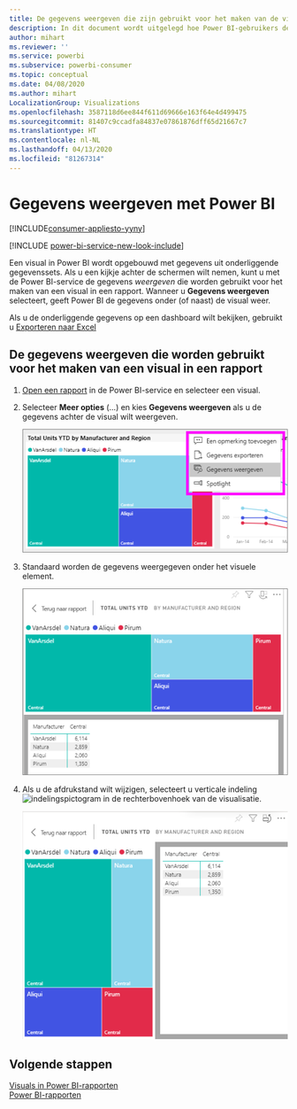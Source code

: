 ```yaml
---
title: De gegevens weergeven die zijn gebruikt voor het maken van de visual
description: In dit document wordt uitgelegd hoe Power BI-gebruikers de gegevens kunnen zien die zijn gebruikt om een visual te maken.
author: mihart
ms.reviewer: ''
ms.service: powerbi
ms.subservice: powerbi-consumer
ms.topic: conceptual
ms.date: 04/08/2020
ms.author: mihart
LocalizationGroup: Visualizations
ms.openlocfilehash: 3587118d6ee844f611d69666e163f64e4d499475
ms.sourcegitcommit: 81407c9ccadfa84837e07861876dff65d21667c7
ms.translationtype: HT
ms.contentlocale: nl-NL
ms.lasthandoff: 04/13/2020
ms.locfileid: "81267314"
---
```

# <a name="show-data-with-power-bi-reports"></a>Gegevens weergeven met Power BI

[!INCLUDE[consumer-appliesto-yyny](../includes/consumer-appliesto-yyny.md)]

[!INCLUDE [power-bi-service-new-look-include](../includes/power-bi-service-new-look-include.md)]

Een visual in Power BI wordt opgebouwd met gegevens uit onderliggende gegevenssets. Als u een kijkje achter de schermen wilt nemen, kunt u met de Power BI-service de gegevens *weergeven* die worden gebruikt voor het maken van een visual in een rapport. Wanneer u **Gegevens weergeven** selecteert, geeft Power BI de gegevens onder (of naast) de visual weer.

Als u de onderliggende gegevens op een dashboard wilt bekijken, gebruikt u [Exporteren naar Excel](end-user-export.md)

## <a name="show-the-data-being-used-to-create-a-report-visual"></a>De gegevens weergeven die worden gebruikt voor het maken van een visual in een rapport
1. [Open een rapport](end-user-report-open.md) in de Power BI-service en selecteer een visual.  
2. Selecteer **Meer opties** (...) en kies **Gegevens weergeven** als u de gegevens achter de visual wilt weergeven.
   
   ![Gegevens weergeven selecteren](./media/end-user-show-data/power-bi-explore-show-data-newer.png)
3. Standaard worden de gegevens weergegeven onder het visuele element.
   
   ![Visual en gegevens verticaal weergeven](./media/end-user-show-data/power-bi-show-data-new.png)

4. Als u de afdrukstand wilt wijzigen, selecteert u verticale indeling ![indelingspictogram](media/end-user-show-data/power-bi-vertical-icon-new.png) in de rechterbovenhoek van de visualisatie.
   
   ![Visual en gegevens horizontaal weergeven](./media/end-user-show-data/power-bi-show-data-rotate.png)

## <a name="next-steps"></a>Volgende stappen
[Visuals in Power BI-rapporten](../visuals/power-bi-report-visualizations.md)    
[Power BI-rapporten](end-user-reports.md)    

